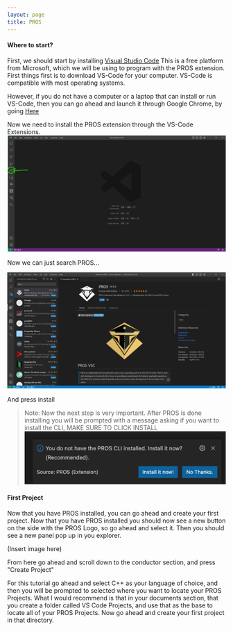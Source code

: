 ```yaml
---
layout: page
title: PROS
---
```


#### Where to start?

First, we should start by installing [Visual Studio Code](https://code.visualstudio.com/)
This is a free platform from Microsoft, which we will be using to program with the PROS extension. First things first is to download VS-Code for your computer. VS-Code is compatible with most operating systems. 

However, if you do not have a computer or a laptop that can install or run VS-Code, then you can go ahead and launch it through Google Chrome, by going [Here](https://vscode.dev/)

Now we need to install the PROS extension through the VS-Code Extensions. 
![VSCODE EXTENSIONS](/tutorials/imgs/Extensionsimg.png)

Now we can just search PROS...

![PROS Install](/tutorials/imgs/PROSinstall.png)

And press install

> Note: Now the next step is very important. After PROS is done installing you will be prompted with a message asking if you want to install the CLI, MAKE SURE TO CLICK INSTALL
![CLI Install](/tutorials/imgs/proscli.png)

#### First Project

Now that you have PROS installed, you can go ahead and create your first project. Now that you have PROS installed you should now see a new button on the side with the PROS Logo, so go ahead and select it. Then you should see a new panel pop up in you explorer. 

(Insert image here)

From here go ahead and scroll down to the conductor section, and press "Create Project"

For this tutorial go ahead and select C++ as your language of choice, and then you will be prompted to selected where you want
to locate your PROS Projects. What I would recommend is that in your documents section, that you create a folder called VS Code Projects, and use that as the base to locate all of  your PROS Projects. Now go ahead and create your first project in that directory. 